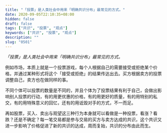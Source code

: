 ```yaml
---
title: "「投票」是人类社会中用来「明确共识分布」最常见的方式。"
date: 2020-09-05T22:10:35+08:00
hidden: false
draft: false
tags: ["共识", "投票", "观点"]
keywords: ["共识", "投票", "观点"]
description: ""
slug: "0501"
---
```


*「投票」是人类社会中用来「明确共识分布」最常见的方式。*

例如市场，本质上就是一个投票游戏，每个人根据自己的需要接受或拒绝某个价格，并通过某种形式将这个「接受或拒绝」的结果传达出去。买方根据卖方的投票调整自己，卖方也在做同样的事。

不同个体可以投票的数量是不同的，并且个体为了投票结果有利于自己，会做出影响别人投票的行动，有的用更优惠的价格，有的用更好的质量，有的用特别的私交，有的用特殊意义的回忆，还有的用诋毁对手的方式，不一而足。

<!--more-->

再如股票，买入、卖出与观望这三种行为本身就可以看做是一种投票，看涨？看跌？还是不确定？每一笔交易都是参与交易的买方与卖方达成的共识，这个共识又进一步影响了价格促进了新的共识的达成，周而复始，共识的分布由此而生。